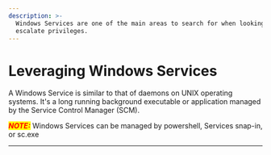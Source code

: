 ```yaml
---
description: >-
  Windows Services are one of the main areas to search for when looking to
  escalate privileges.
---
```


# Leveraging Windows Services

A Windows Service is similar to that of daemons on UNIX operating systems. It's a long running background executable  or application managed by the Service Control Manager (SCM).

_<mark style="color:red;">**NOTE:**</mark>_ Windows Services can be managed by powershell, Services snap-in, or sc.exe

***

